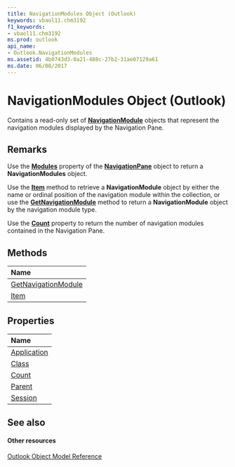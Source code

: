 ```yaml
---
title: NavigationModules Object (Outlook)
keywords: vbaol11.chm3192
f1_keywords:
- vbaol11.chm3192
ms.prod: outlook
api_name:
- Outlook.NavigationModules
ms.assetid: 4b0743d3-0a21-488c-27b2-31ae07129a61
ms.date: 06/08/2017
---
```



# NavigationModules Object (Outlook)

Contains a read-only set of  **[NavigationModule](Outlook.NavigationModule.md)** objects that represent the navigation modules displayed by the Navigation Pane.


## Remarks

Use the  **[Modules](Outlook.NavigationPane.Modules.md)** property of the **[NavigationPane](Outlook.NavigationPane.md)** object to return a **NavigationModules** object.

Use the  **[Item](Outlook.NavigationModules.Item.md)** method to retrieve a **NavigationModule** object by either the name or ordinal position of the navigation module within the collection, or use the **[GetNavigationModule](Outlook.NavigationModules.GetNavigationModule.md)** method to return a **NavigationModule** object by the navigation module type.

Use the  **[Count](Outlook.NavigationModules.Count.md)** property to return the number of navigation modules contained in the Navigation Pane.


## Methods



|**Name**|
|:-----|
|[GetNavigationModule](Outlook.NavigationModules.GetNavigationModule.md)|
|[Item](Outlook.NavigationModules.Item.md)|

## Properties



|**Name**|
|:-----|
|[Application](Outlook.NavigationModules.Application.md)|
|[Class](Outlook.NavigationModules.Class.md)|
|[Count](Outlook.NavigationModules.Count.md)|
|[Parent](navigationmodules-parent-property-outlook.md)|
|[Session](navigationmodules-session-property-outlook.md)|

## See also


#### Other resources


[Outlook Object Model Reference](http://msdn.microsoft.com/library/73221b13-d8d8-99b8-3394-b95dbbfd5ddc%28Office.15%29.aspx)
